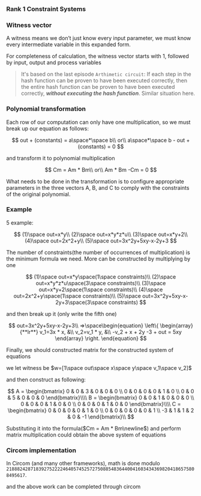 ### Rank 1 Constraint Systems

### Witness vector

A witness means we don’t just know every input parameter, we must know every intermediate variable in this expanded form. 

For completeness of calculation, the witness vector starts with 1, followed by input, output and process variables

> It's based on the last episode `Arthimetic circuit`: If each step in the hash function can be proven to have been executed correctly, then the entire hash function can be proven to have been executed correctly, ***without executing the hash function***. Similar situation here.

### Polynomial transformation

Each row of our computation can only have one multiplication, so we must break up our equation as follows:

$$
out + (constants) = a\space*\space b\\
or\\
a\space*\space b - out + (constants) = 0
$$

and transform it to polynomial multiplication

$$
Cm = Am * Bm\\
or\\
Am * Bm -Cm = 0
$$

What needs to be done in the transformation is to configure appropriate parameters in the three vectors A, B, and C to comply with the constraints of the original polynomial.

### Example

5 example:


$$
(1)\space out=x*y\\
(2)\space out=x*y*z*u\\
(3)\space out=x*y+2\\
(4)\space out=2x^2+y\\
(5)\space out=3x^2y+5xy-x-2y+3
$$


The number of constraints(the number of occurrences of multiplication) is the minimum formula we need. More can be constructed by multiplying by one


$$
(1)\space out=x*y\space(1\space constraints)\\
(2)\space out=x*y*z*u\space(3\space constraints)\\
(3)\space out=x*y+2\space(1\space constraints)\\
(4)\space out=2x^2+y\space(1\space constraints)\\
(5)\space out=3x^2y+5xy-x-2y+3\space(3\space constraints)
$$


and then break up it (only write the fifth one)


$$
out=3x^2y+5xy-x-2y+3\\
=>\space\begin{equation}  
\left\{
             \begin{array}{**lr**}
             v_1=3x * x, &\\
             v_2=v_1 * y, &\\
             -v_2 + x + 2y -3 + out = 5xy
             \end{array}
\right.
\end{equation}
$$


Finally, we should constructed matrix for the constructed system of equations

we let witness be  $w=[1\space out\space x\space y\space v_1\space v_2]$

and then construct as following:


$$
A = \begin{bmatrix}
    0 & 0 & 3 & 0 & 0 & 0 \\
    0 & 0 & 0 & 0 & 1 & 0 \\
    0 & 0 & 5 & 0 & 0 & 0 
    \end{bmatrix}\\\\
B = \begin{bmatrix}
    0 & 0 & 1 & 0 & 0 & 0 \\
    0 & 0 & 0 & 1 & 0 & 0 \\
    0 & 0 & 0 & 1 & 0 & 0 
    \end{bmatrix}\\\\
C = \begin{bmatrix}
    0 & 0 & 0 & 0 & 1 & 0 \\
    0 & 0 & 0 & 0 & 0 & 1 \\
    -3 & 1 & 1 & 2 & 0 & -1 
    \end{bmatrix}\\
$$


Substituting it into the formula($Cm = Am * Bm\newline$) and perform matrix multiplication could obtain the above system of equations

### Circom implementation

In Circom (and many other frameworks), math is done modulo `21888242871839275222246405745257275088548364400416034343698204186575808495617`.

and the above work can be completed through circom

